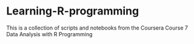 # Learning-R-programming
This is a collection of scripts and notebooks from the Coursera Course 7 Data Analysis with R Programming
